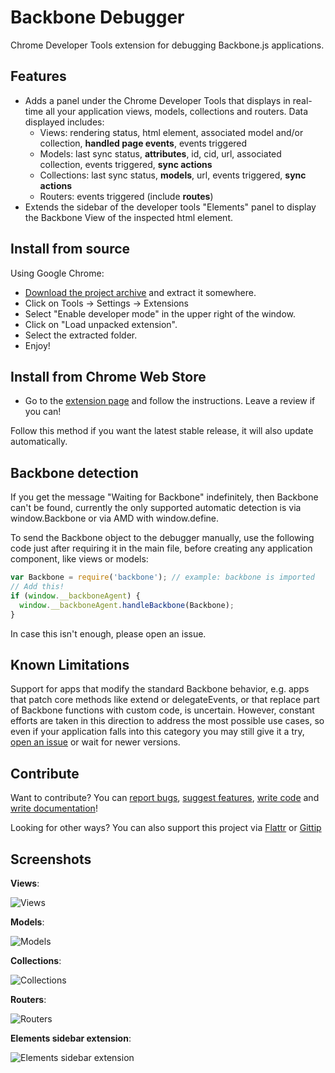 Backbone Debugger
=================

Chrome Developer Tools extension for debugging Backbone.js applications.

Features
--------
* Adds a panel under the Chrome Developer Tools that displays in real-time all your application views, models, collections and routers. Data displayed includes:
    * Views: rendering status, html element, associated model and/or collection, **handled page events**, events triggered
    * Models: last sync status, **attributes**, id, cid, url, associated collection, events triggered, **sync actions**
    * Collections: last sync status, **models**, url, events triggered, **sync actions**
    * Routers: events triggered (include **routes**)
* Extends the sidebar of the developer tools "Elements" panel to display the Backbone View of the inspected html element.

Install from source
--------
Using Google Chrome:
* [Download the project archive](https://github.com/Maluen/Backbone-Debugger/archive/master.zip) and extract it somewhere.
* Click on Tools -> Settings -> Extensions
* Select "Enable developer mode" in the upper right of the window.
* Click on "Load unpacked extension".
* Select the extracted folder.
* Enjoy!

Install from Chrome Web Store
--------
* Go to the [extension page](https://chrome.google.com/webstore/detail/backbone-debugger/bhljhndlimiafopmmhjlgfpnnchjjbhd) and follow the instructions. Leave a review if you can!    

Follow this method if you want the latest stable release, it will also update automatically.

Backbone detection
--------
If you get the message "Waiting for Backbone" indefinitely, then Backbone can't be found, currently the only supported automatic detection is via window.Backbone or via AMD with window.define.  

To send the Backbone object to the debugger manually, use the following code just after requiring it in the main file, before creating any application component, like views or models:

```javascript
var Backbone = require('backbone'); // example: backbone is imported
// Add this!
if (window.__backboneAgent) {
  window.__backboneAgent.handleBackbone(Backbone);
}
```

In case this isn't enough, please open an issue.

Known Limitations
--------
Support for apps that modify the standard Backbone behavior, e.g. apps that patch core methods like extend or 
delegateEvents, or that replace part of Backbone functions with custom code, is uncertain.
However, constant efforts are taken in this direction to address the most possible use cases, so even if your application falls into this category you may still give it a try, [open an issue](https://github.com/Maluen/Backbone-Debugger/issues) or wait for newer versions.

Contribute
--------
Want to contribute? You can [report bugs](https://github.com/Maluen/Backbone-Debugger/issues), [suggest features](https://github.com/Maluen/Backbone-Debugger/issues), [write code](https://github.com/Maluen/Backbone-Debugger/pulls) and [write documentation](https://github.com/Maluen/Backbone-Debugger/wiki)!

Looking for other ways? You can also support this project via [Flattr](https://flattr.com/profile/maluen) or [Gittip](https://www.gittip.com/Maluen/)

Screenshots
--------
**Views**:

![Views](http://maluen.github.io/Backbone-Debugger/assets/img/screenshots/views.png "Views")

**Models**:

![Models](http://maluen.github.io/Backbone-Debugger/assets/img/screenshots/models.png "Models")

**Collections**:

![Collections](http://maluen.github.io/Backbone-Debugger/assets/img/screenshots/collections.png "Collections")

**Routers**:

![Routers](http://maluen.github.io/Backbone-Debugger/assets/img/screenshots/routers.png "Routers")

**Elements sidebar extension**:

![Elements sidebar extension](http://maluen.github.io/Backbone-Debugger/assets/img/screenshots/elements%20sidebar.png "Elements sidebar extension")

